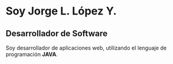 # Soy Jorge L. López Y.
## Desarrollador de Software
Soy desarrollador de aplicaciones web, utilizando el lenguaje de programación **JAVA**.
